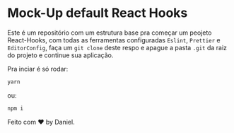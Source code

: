 # Mock-Up default React Hooks

Este é um repositório com um estrutura base pra começar um peojeto React-Hooks,
com todas as ferramentas configuradas `Eslint`, `Prettier` e `EditorConfig`,
faça um `git clone` deste respo e apague a pasta `.git` da raiz do projeto e
continue sua aplicação.

Pra inciar é só rodar:

```bash
yarn
```

ou:

```bash
npm i
```


Feito com ♥ by Daniel.
